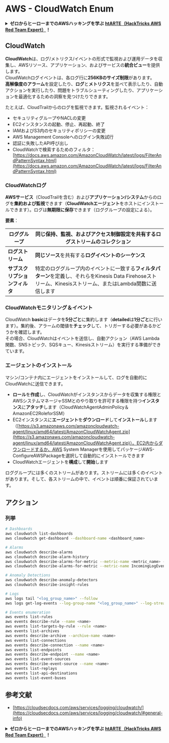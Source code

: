 # AWS - CloudWatch Enum

<details>

<summary><strong>ゼロからヒーローまでのAWSハッキングを学ぶ</strong> <a href="https://training.hacktricks.xyz/courses/arte"><strong>htARTE（HackTricks AWS Red Team Expert）</strong></a><strong>！</strong></summary>

HackTricksをサポートする他の方法：

- **HackTricksで企業を宣伝したい**または**HackTricksをPDFでダウンロードしたい**場合は、[**SUBSCRIPTION PLANS**](https://github.com/sponsors/carlospolop)をチェックしてください！
- [**公式PEASS＆HackTricksスワッグ**](https://peass.creator-spring.com)を入手する
- [**The PEASS Family**](https://opensea.io/collection/the-peass-family)を発見し、独占的な[NFTs](https://opensea.io/collection/the-peass-family)のコレクションを見つける
- **Discordグループ**に**参加**する💬（https://discord.gg/hRep4RUj7f）または[**telegramグループ**](https://t.me/peass)に参加するか、**Twitter**🐦で**フォロー**する[**@hacktricks_live**](https://twitter.com/hacktricks_live)**。**
- **HackTricks**（https://github.com/carlospolop/hacktricks）および[**HackTricks Cloud**](https://github.com/carlospolop/hacktricks-cloud)のGitHubリポジトリにPRを提出して、あなたのハッキングトリックを共有してください。

</details>

## CloudWatch

**CloudWatch**は、ログ/メトリクス/イベントの形式で監視および運用データを収集し、AWSリソース、アプリケーション、およびサービスの**統合ビュー**を提供します。\
CloudWatchログイベントは、各ログ行に**256KBのサイズ制限**があります。\
**高解像度のアラーム**を設定したり、**ログ**と**メトリクス**を並べて表示したり、自動アクションを実行したり、問題をトラブルシューティングしたり、アプリケーションを最適化するための洞察を見つけたりできます。

たとえば、CloudTrailからのログを監視できます。監視されるイベント：

- セキュリティグループやNACLの変更
- EC2インスタンスの起動、停止、再起動、終了
- IAMおよびS3内のセキュリティポリシーの変更
- AWS Management Consoleへのログイン失敗試行
- 認証に失敗したAPI呼び出し
- CloudWatchで検索するためのフィルタ：[https://docs.aws.amazon.com/AmazonCloudWatch/latest/logs/FilterAndPatternSyntax.html](https://docs.aws.amazon.com/AmazonCloudWatch/latest/logs/FilterAndPatternSyntax.html)

### CloudWatchログ <a href="#cloudwatch-logs" id="cloudwatch-logs"></a>

**AWSサービス**（CloudTrailを含む）および**アプリケーション/システム**からのログを**集約および監視**できます（**CloudWatchエージェント**をホストにインストールできます）。ログは**無期限に保存**できます（ロググループの設定による）。

**要素**：

| **ロググループ** | 同じ保持、監視、およびアクセス制御設定を共有する**ログストリームのコレクション** |
| ---------------- | --------------------------------------------------------------- |
| **ログストリーム** | **同じソース**を共有する**ログイベントのシーケンス** |
| **サブスクリプションフィルタ** | 特定のロググループ内のイベントに一致する**フィルタパターン**を定義し、それらをKinesis Data Firehoseストリーム、Kinesisストリーム、またはLambda関数に送信します |

### CloudWatchモニタリング＆イベント

CloudWatch **basic**はデータを**5分ごと**に集約します（**detailed**は**1分ごと**に行います）。集約後、アラームの閾値を**チェック**して、トリガーする必要があるかどうかを確認します。\
その場合、CloudWatchはイベントを送信し、自動アクション（AWS Lambda関数、SNSトピック、SQSキュー、Kinesisストリーム）を実行する準備ができています。

### エージェントのインストール

マシン/コンテナ内にエージェントをインストールして、ログを自動的にCloudWatchに送信できます。

- **ロール**を**作成**し、CloudWatchがインスタンスからデータを収集する権限とAWSシステムマネージャSSMとのやり取りを許可する権限を持つ**インスタンス**に**アタッチ**します（CloudWatchAgentAdminPolicy＆AmazonEC2RoleforSSM）
- EC2インスタンスに**エージェント**を**ダウンロード**して**インストール**します（[https://s3.amazonaws.com/amazoncloudwatch-agent/linux/amd64/latest/AmazonCloudWatchAgent.zip](https://s3.amazonaws.com/amazoncloudwatch-agent/linux/amd64/latest/AmazonCloudWatchAgent.zip)）。EC2内からダウンロードするか、AWS System Managerを使用してパッケージAWS-ConfigureAWSPackageを選択して自動的にインストールできます
- CloudWatchエージェントを**構成**して**開始**します

ロググループには多くのストリームがあります。ストリームには多くのイベントがあります。そして、各ストリームの中で、イベントは順番に保証されています。

## アクション

### 列挙
```bash
# Dashboards
aws cloudwatch list-dashboards
aws cloudwatch get-dashboard --dashboard-name <dashboard_name>

# Alarms
aws cloudwatch describe-alarms
aws cloudwatch describe-alarm-history
aws cloudwatch describe-alarms-for-metric --metric-name <metric_name> --namespace <namespace>
aws cloudwatch describe-alarms-for-metric --metric-name IncomingLogEvents --namespace AWS/Logs

# Anomaly Detections
aws cloudwatch describe-anomaly-detectors
aws cloudwatch describe-insight-rules

# Logs
aws logs tail "<log_group_name>" --follow
aws logs get-log-events --log-group-name "<log_group_name>" --log-stream-name "<log_stream_name>" --output text > <output_file>

# Events enumeration
aws events list-rules
aws events describe-rule --name <name>
aws events list-targets-by-rule --rule <name>
aws events list-archives
aws events describe-archive --archive-name <name>
aws events list-connections
aws events describe-connection --name <name>
aws events list-endpoints
aws events describe-endpoint --name <name>
aws events list-event-sources
aws events describe-event-source --name <name>
aws events list-replays
aws events list-api-destinations
aws events list-event-buses
```
## 参考文献

* [https://cloudsecdocs.com/aws/services/logging/cloudwatch/](https://cloudsecdocs.com/aws/services/logging/cloudwatch/#general-info)

<details>

<summary><strong>ゼロからヒーローまでのAWSハッキングを学ぶ</strong> <a href="https://training.hacktricks.xyz/courses/arte"><strong>htARTE（HackTricks AWS Red Team Expert）</strong></a><strong>！</strong></summary>

HackTricksをサポートする他の方法：

* **HackTricksで企業を宣伝したい**または**HackTricksをPDFでダウンロードしたい**場合は、[**SUBSCRIPTION PLANS**](https://github.com/sponsors/carlospolop)をチェックしてください！
* [**公式PEASS＆HackTricksグッズ**](https://peass.creator-spring.com)を入手する
* [**The PEASS Family**](https://opensea.io/collection/the-peass-family)を発見し、独占的な[**NFTs**](https://opensea.io/collection/the-peass-family)コレクションを見つける
* **💬 [**Discordグループ**](https://discord.gg/hRep4RUj7f)または[**telegramグループ**](https://t.me/peass)に参加するか、**Twitter** 🐦 [**@hacktricks_live**](https://twitter.com/hacktricks_live)をフォローする。
* **ハッキングトリックを共有するには、** [**HackTricks**](https://github.com/carlospolop/hacktricks)と[**HackTricks Cloud**](https://github.com/carlospolop/hacktricks-cloud)のGitHubリポジトリにPRを提出してください。

</details>
